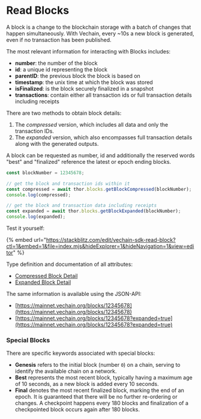 # Read Blocks

A block is a change to the blockchain storage with a batch of changes that happen simultaneously. With Vechain, every \~10s a new block is generated, even if no transaction has been published.

The most relevant information for interacting with Blocks includes:

* **number**: the number of the block
* **id**: a unique id representing the block
* **parentID**: the previous block the block is based on
* **timestamp**: the unix time at which the block was stored
* **isFinalized**: is the block securely finalized in a snapshot
* **transactions**: contain either all transaction ids or full transaction details including receipts

There are two methods to obtain block details:

1. The _compressed_ version, which includes all data and only the transaction IDs.
2. The _expanded_ version, which also encompasses full transaction details along with the generated outputs.

A block can be requested as number, id and additionally the reserved words "best" and "finalized" reference the latest or epoch ending blocks.

```js
const blockNumber = 12345678;

// get the block and transaction ids within it
const compressed = await thor.blocks.getBlockCompressed(blockNumber);
console.log(compressed);

// get the block and transaction data including receipts
const expanded = await thor.blocks.getBlockExpanded(blockNumber);
console.log(expanded);
```

Test it yourself:

{% embed url="https://stackblitz.com/edit/vechain-sdk-read-block?ctl=1&embed=1&file=index.mjs&hideExplorer=1&hideNavigation=1&view=editor" %}

Type definition and documentation of all attributes:

* [Compressed Block Detail](https://tsdocs.dev/docs/@vechain/sdk-network/latest/interfaces/network.CompressedBlockDetail.html)
* [Expanded Block Detail](https://tsdocs.dev/docs/@vechain/sdk-network/test/interfaces/network.ExpandedBlockDetail.html)

The same information is available using the JSON-API:

* [https://mainnet.vechain.org/blocks/12345678](https://mainnet.vechain.org/blocks/12345678)
* [https://mainnet.vechain.org/blocks/12345678?expanded=true](https://mainnet.vechain.org/blocks/12345678?expanded=true)

### **Special Blocks**

There are specific keywords associated with special blocks:

* **Genesis** refers to the initial block (number `0`) on a chain, serving to identify the available chain on a network.
* **Best** represents the most recent block, typically having a maximum age of 10 seconds, as a new block is added every 10 seconds.
* **Final** denotes the most recent finalized block, marking the end of an epoch. It is guaranteed that there will be no further re-ordering or changes. A checkpoint happens every 180 blocks and finalization of a checkpointed block occurs again after 180 blocks.
